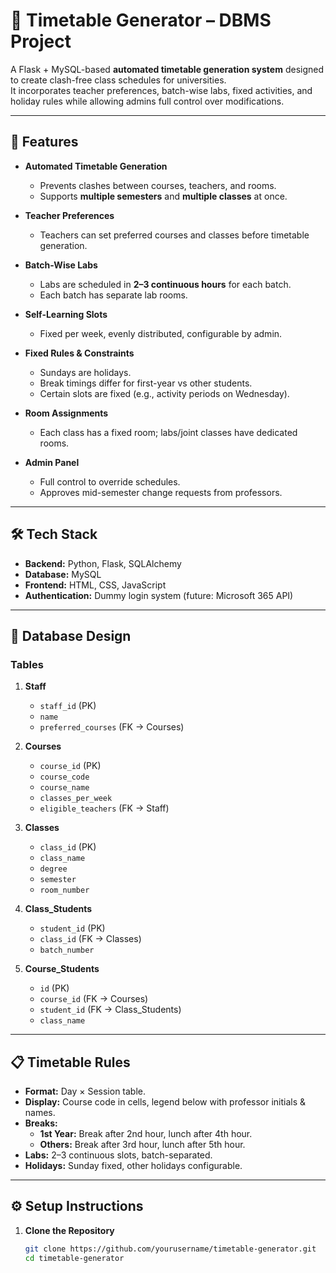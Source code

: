 # 📅 Timetable Generator – DBMS Project

A Flask + MySQL-based **automated timetable generation system** designed to create clash-free class schedules for universities.  
It incorporates teacher preferences, batch-wise labs, fixed activities, and holiday rules while allowing admins full control over modifications.

---

## 🚀 Features

- **Automated Timetable Generation**
  - Prevents clashes between courses, teachers, and rooms.
  - Supports **multiple semesters** and **multiple classes** at once.

- **Teacher Preferences**
  - Teachers can set preferred courses and classes before timetable generation.

- **Batch-Wise Labs**
  - Labs are scheduled in **2–3 continuous hours** for each batch.
  - Each batch has separate lab rooms.

- **Self-Learning Slots**
  - Fixed per week, evenly distributed, configurable by admin.

- **Fixed Rules & Constraints**
  - Sundays are holidays.
  - Break timings differ for first-year vs other students.
  - Certain slots are fixed (e.g., activity periods on Wednesday).

- **Room Assignments**
  - Each class has a fixed room; labs/joint classes have dedicated rooms.

- **Admin Panel**
  - Full control to override schedules.
  - Approves mid-semester change requests from professors.

---

## 🛠 Tech Stack

- **Backend:** Python, Flask, SQLAlchemy
- **Database:** MySQL
- **Frontend:** HTML, CSS, JavaScript
- **Authentication:** Dummy login system (future: Microsoft 365 API)

---

## 📂 Database Design

### Tables
1. **Staff**
   - `staff_id` (PK)
   - `name`
   - `preferred_courses` (FK → Courses)

2. **Courses**
   - `course_id` (PK)
   - `course_code`
   - `course_name`
   - `classes_per_week`
   - `eligible_teachers` (FK → Staff)

3. **Classes**
   - `class_id` (PK)
   - `class_name`
   - `degree`
   - `semester`
   - `room_number`

4. **Class_Students**
   - `student_id` (PK)
   - `class_id` (FK → Classes)
   - `batch_number`

5. **Course_Students**
   - `id` (PK)
   - `course_id` (FK → Courses)
   - `student_id` (FK → Class_Students)
   - `class_name`

---

## 📋 Timetable Rules

- **Format:** Day × Session table.
- **Display:** Course code in cells, legend below with professor initials & names.
- **Breaks:**
  - **1st Year:** Break after 2nd hour, lunch after 4th hour.
  - **Others:** Break after 3rd hour, lunch after 5th hour.
- **Labs:** 2–3 continuous slots, batch-separated.
- **Holidays:** Sunday fixed, other holidays configurable.

---

## ⚙️ Setup Instructions

1. **Clone the Repository**
   ```bash
   git clone https://github.com/yourusername/timetable-generator.git
   cd timetable-generator






